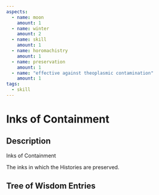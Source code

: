 ```yaml
---
aspects: 
  - name: moon
    amount: 1
  - name: winter
    amount: 2
  - name: skill
    amount: 1
  - name: horomachistry
    amount: 1
  - name: preservation
    amount: 1
  - name: "effective against theoplasmic contamination"
    amount: 1
tags:
  - skill
---
```


# Inks of Containment

## Description
Inks of Containment

The inks in which the Histories are preserved.
## Tree of Wisdom Entries